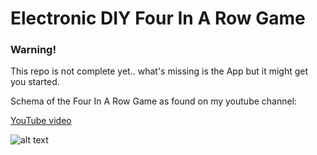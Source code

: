 # Electronic DIY Four In A Row Game

### Warning!

This repo is not complete yet.. what's missing is the App but it might get you started.

Schema of the Four In A Row Game as found on my youtube channel:

[YouTube video](https://youtu.be/0vJKmzRA2LU)

![alt text](https://github.com/leonvandenbeukel/Four-In-A-Row/blob/master/Schema.png)


